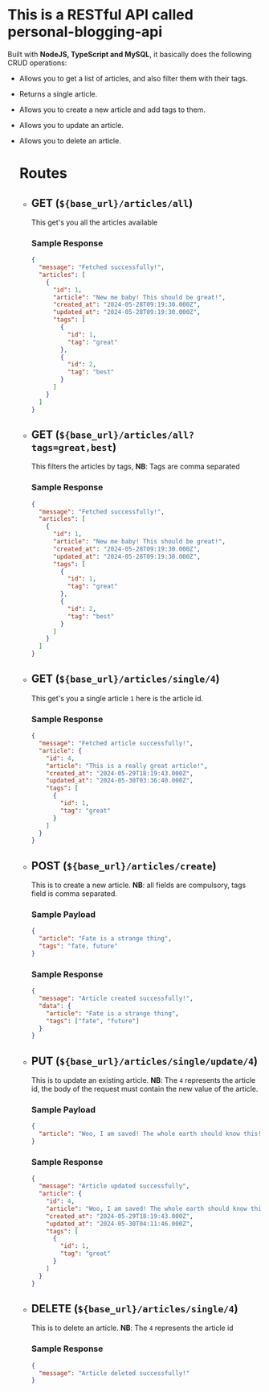 # This is a RESTful API called personal-blogging-api

Built with **NodeJS, TypeScript and MySQL**, it basically does the following CRUD operations:

- Allows you to get a list of articles, and also filter them with their tags.
- Returns a single article.
- Allows you to create a new article and add tags to them.
- Allows you to update an article.
- Allows you to delete an article.

  # Routes

  - ## GET (`${base_url}/articles/all`)

    This get's you all the articles available

    ### Sample Response

    ```json
    {
      "message": "Fetched successfully!",
      "articles": [
        {
          "id": 1,
          "article": "New me baby! This should be great!",
          "created_at": "2024-05-28T09:19:30.000Z",
          "updated_at": "2024-05-28T09:19:30.000Z",
          "tags": [
            {
              "id": 1,
              "tag": "great"
            },
            {
              "id": 2,
              "tag": "best"
            }
          ]
        }
      ]
    }
    ```

  - ## GET (`${base_url}/articles/all?tags=great,best`)

    This filters the articles by tags,
    **NB**: Tags are comma separated

    ### Sample Response

    ```json
    {
      "message": "Fetched successfully!",
      "articles": [
        {
          "id": 1,
          "article": "New me baby! This should be great!",
          "created_at": "2024-05-28T09:19:30.000Z",
          "updated_at": "2024-05-28T09:19:30.000Z",
          "tags": [
            {
              "id": 1,
              "tag": "great"
            },
            {
              "id": 2,
              "tag": "best"
            }
          ]
        }
      ]
    }
    ```

  - ## GET (`${base_url}/articles/single/4`)

    This get's you a single article `1` here is the article id.

    ### Sample Response

    ```json
    {
      "message": "Fetched article successfully!",
      "article": {
        "id": 4,
        "article": "This is a really great article!",
        "created_at": "2024-05-29T18:19:43.000Z",
        "updated_at": "2024-05-30T03:36:40.000Z",
        "tags": [
          {
            "id": 1,
            "tag": "great"
          }
        ]
      }
    }
    ```

  - ## POST (`${base_url}/articles/create`)

    This is to create a new article.
    **NB**: all fields are compulsory, tags field is comma separated.

    ### Sample Payload

    ```json
    {
      "article": "Fate is a strange thing",
      "tags": "fate, future"
    }
    ```

    ### Sample Response

    ```json
    {
      "message": "Article created successfully!",
      "data": {
        "article": "Fate is a strange thing",
        "tags": ["fate", "future"]
      }
    }
    ```

  - ## PUT (`${base_url}/articles/single/update/4`)

    This is to update an existing article.
    **NB**: The `4` represents the article id, the body of the request must contain the new value of the article.

    ### Sample Payload

    ```json
    {
      "article": "Woo, I am saved! The whole earth should know this!"
    }
    ```

    ### Sample Response

    ```json
    {
      "message": "Article updated successfully",
      "article": {
        "id": 4,
        "article": "Woo, I am saved! The whole earth should know this!",
        "created_at": "2024-05-29T18:19:43.000Z",
        "updated_at": "2024-05-30T04:11:46.000Z",
        "tags": [
          {
            "id": 1,
            "tag": "great"
          }
        ]
      }
    }
    ```

  - ## DELETE (`${base_url}/articles/single/4`)

    This is to delete an article.
    **NB**: The `4` represents the article id

    ### Sample Response

    ```json
    {
      "message": "Article deleted successfully!"
    }
    ```
